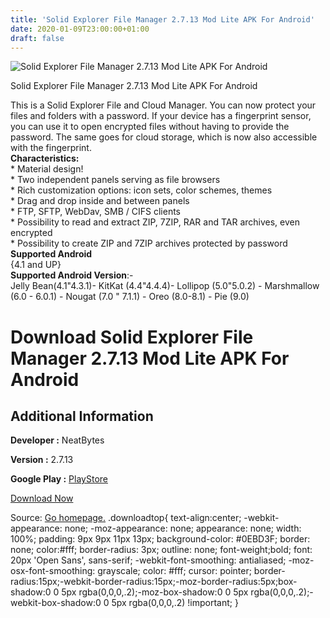 ```yaml
---
title: 'Solid Explorer File Manager 2.7.13 Mod Lite APK For Android'
date: 2020-01-09T23:00:00+01:00
draft: false
---
```


![Solid Explorer File Manager 2.7.13 Mod Lite APK For Android](https://i1.wp.com/apkhome.net/wp-content/uploads/2020/01/Solid-Explorer-File-Manager-2.7.13-Mod-Lite.png "Solid Explorer File Manager 2.7.13 Mod Lite APK For Android")

  

Solid Explorer File Manager 2.7.13 Mod Lite APK For Android

This is a Solid Explorer File and Cloud Manager. You can now protect your files and folders with a password. If your device has a fingerprint sensor, you can use it to open encrypted files without having to provide the password. The same goes for cloud storage, which is now also accessible with the fingerprint.  
**Characteristics:**  
\* Material design!  
\* Two independent panels serving as file browsers  
\* Rich customization options: icon sets, color schemes, themes  
\* Drag and drop inside and between panels  
\* FTP, SFTP, WebDav, SMB / CIFS clients  
\* Possibility to read and extract ZIP, 7ZIP, RAR and TAR archives, even encrypted  
\* Possibility to create ZIP and 7ZIP archives protected by password  
**Supported Android**  
{4.1 and UP}  
**Supported Android Version**:-  
Jelly Bean(4.1"4.3.1)- KitKat (4.4"4.4.4)- Lollipop (5.0"5.0.2) - Marshmallow (6.0 - 6.0.1) - Nougat (7.0 " 7.1.1) - Oreo (8.0-8.1) - Pie (9.0)

Download Solid Explorer File Manager 2.7.13 Mod Lite APK For Android
====================================================================

Additional Information
----------------------

**Developer :** NeatBytes

**Version :** 2.7.13

**Google Play :** [PlayStore](https://play.google.com/store/apps/details?id=pl.solidexplorer2&hl=en)

  

[Download Now](https://store4app.co/post/solid-explorer-file-manager-2-7-13-mod-lite-apk-for-android_1578598546)

  
Source: [Go homepage.](https://store4app.co/post/solid-explorer-file-manager-2-7-13-mod-lite-apk-for-android_1578598546) .downloadtop{ text-align:center; -webkit-appearance: none; -moz-appearance: none; appearance: none; width: 100%; padding: 9px 9px 11px 13px; background-color: #0EBD3F; border: none; color:#fff; border-radius: 3px; outline: none; font-weight;bold; font: 20px 'Open Sans', sans-serif; -webkit-font-smoothing: antialiased; -moz-osx-font-smoothing: grayscale; color: #fff; cursor: pointer; border-radius:15px;-webkit-border-radius:15px;-moz-border-radius:5px;box-shadow:0 0 5px rgba(0,0,0,.2);-moz-box-shadow:0 0 5px rgba(0,0,0,.2);-webkit-box-shadow:0 0 5px rgba(0,0,0,.2) !important; }